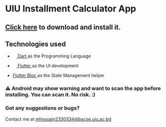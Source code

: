 # UIU Installment Calculator App

## [Click here](https://github.com/runtimeghost/uiu-installment-calc-app/releases/download/v1.0.1/app-release.apk) to download and install it. 

## Technologies used
- <a href="https://dart.dev"> <img height="12px" src="https://cdn.jsdelivr.net/gh/devicons/devicon@latest/icons/dart/dart-original.svg" /> Dart </a> as the Programming Language
          
- <a href="https://flutter.dev/"> <img height="12px" src="https://cdn.jsdelivr.net/gh/devicons/devicon@latest/icons/flutter/flutter-original.svg" /> Flutter </a> as the UI development

- <a href="https://bloclibrary.dev/"> Flutter Bloc </a> as the State Management helper

### ⚠️ Android may show warning and want to scan the app before installing. You can scan it. No risk. :)

### Got any suggestions or bugs?
Contact me at [mhossain2330334@bscse.uiu.ac.bd](https://mail.google.com/mail/?view=cm&to=mhossain2330334@bscse.uiu.ac.bd)
